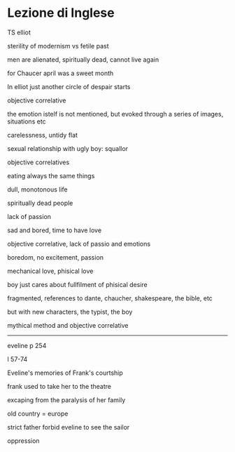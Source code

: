 # Lezione di Inglese

TS elliot

sterility of modernism vs fetile past

men are alienated, spiritually dead, cannot live again

for Chaucer april was a sweet month




In elliot just another circle of despair starts


objective correlative


the emotion istelf is not mentioned, but evoked through a series of images, situations etc


carelessness, untidy flat

sexual relationship with ugly boy: squallor


objective correlatives

eating always the same things

dull, monotonous life

spiritually dead people

lack of passion

sad and bored, time to have love

objective correlative, lack of passio and emotions

boredom, no excitement, passion

mechanical love, phisical love

boy just cares about fullfilment of phisical desire

fragmented, references to dante, chaucher, shakespeare, the bible, etc

but with new characters, the typist, the boy


mythical method and objective correlative

---


eveline p 254


l 57-74 

Eveline's memories of Frank's courtship


frank used to take her to the theatre

excaping from the paralysis of her family

old country = europe


strict father forbid eveline to see the sailor

oppression
<!--stackedit_data:
eyJoaXN0b3J5IjpbLTE5OTk3NDk4MTMsNTI5OTkwMzg5LDQ5Mz
cyOTQyNF19
-->